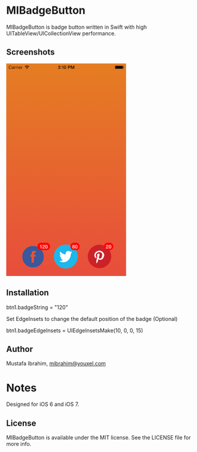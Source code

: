 # MIBadgeButton

MIBadgeButton is badge button written in Swift with high UITableView/UICollectionView performance.

## Screenshots

![alt tag](https://github.com/mustafaibrahim989/MIBadgeButton-Swift/blob/master/screenshot.png)

## Installation

btn1.badgeString = "120"

Set EdgeInsets to change the default position of the badge (Optional)

btn1.badgeEdgeInsets = UIEdgeInsetsMake(10, 0, 0, 15)

## Author

Mustafa Ibrahim, mibrahim@youxel.com

Notes
============

Designed for iOS 6 and iOS 7.

## License

MIBadgeButton is available under the MIT license. See the LICENSE file for more info.

